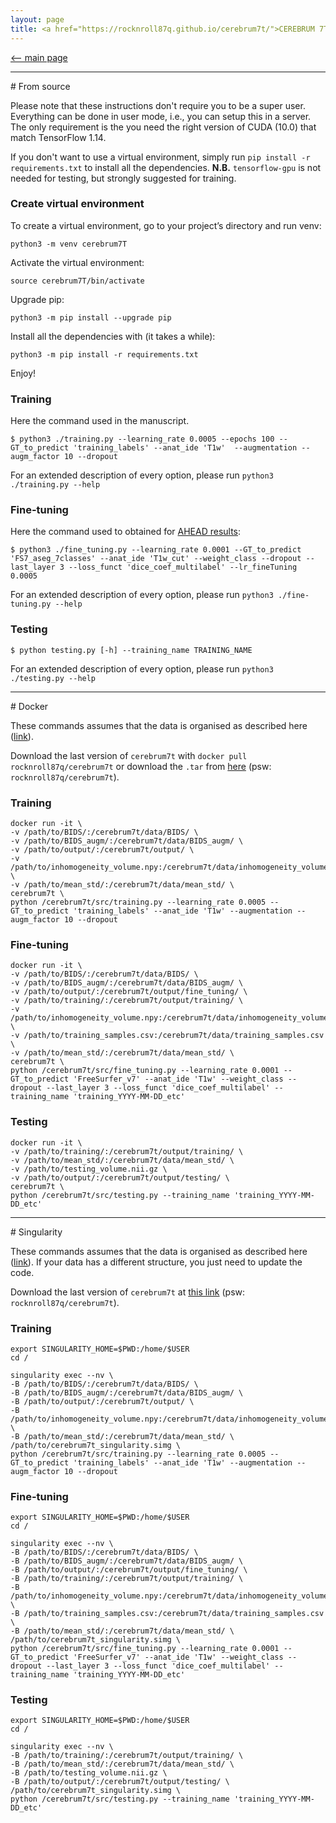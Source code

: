 ```yaml
---
layout: page
title: <a href="https://rocknroll87q.github.io/cerebrum7t/">CEREBRUM 7T</a>
---
```


[<-- main page](https://rocknroll87q.github.io/cerebrum7t/)

<hr>
# From source

Please note that these instructions don't require you to be a super user. Everything can be done in user mode, i.e., you can setup this in a server. 
The only requirement is the you need the right version of CUDA (10.0) that match TensorFlow 1.14.

If you don't want to use a virtual environment, simply run `pip install -r requirements.txt` to install all the dependencies. 
<b>N.B.</b> `tensorflow-gpu` is not needed for testing, but strongly suggested for training.

### Create virtual environment

To create a virtual environment, go to your project’s directory and run venv:

`python3 -m venv cerebrum7T`

Activate the virtual environment:

`source cerebrum7T/bin/activate`

Upgrade pip:

`python3 -m pip install --upgrade pip`

Install all the dependencies with (it takes a while):

`python3 -m pip install -r requirements.txt`

Enjoy!

### Training

Here the command used in the manuscript.

~~~
$ python3 ./training.py --learning_rate 0.0005 --epochs 100 --GT_to_predict 'training_labels' --anat_ide 'T1w'  --augmentation --augm_factor 10 --dropout
~~~

For an extended description of every option, please run `python3 ./training.py --help`

### Fine-tuning

Here the command used to obtained for [AHEAD results](https://rocknroll87q.github.io/cerebrum7t/results_ahead):

~~~
$ python3 ./fine_tuning.py --learning_rate 0.0001 --GT_to_predict 'FS7_aseg_7classes' --anat_ide 'T1w_cut' --weight_class --dropout --last_layer 3 --loss_funct 'dice_coef_multilabel' --lr_fineTuning 0.0005
~~~

For an extended description of every option, please run `python3 ./fine-tuning.py --help`

### Testing

~~~
$ python testing.py [-h] --training_name TRAINING_NAME
~~~

For an extended description of every option, please run `python3 ./testing.py --help`

<hr>
# Docker

These commands assumes that the data is organised as described here ([link](https://github.com/rockNroll87q/cerebrum7t/blob/master/data/README.md)).

Download the last version of `cerebrum7t` with `docker pull rocknroll87q/cerebrum7t` or download the `.tar` from [here](https://cloud.psy.gla.ac.uk/index.php/s/CNZDdvvnjJ4iBx3) (psw: `rocknroll87q/cerebrum7t`).

### Training

~~~
docker run -it \
-v /path/to/BIDS/:/cerebrum7t/data/BIDS/ \
-v /path/to/BIDS_augm/:/cerebrum7t/data/BIDS_augm/ \
-v /path/to/output/:/cerebrum7t/output/ \
-v /path/to/inhomogeneity_volume.npy:/cerebrum7t/data/inhomogeneity_volume.npy \
-v /path/to/mean_std/:/cerebrum7t/data/mean_std/ \
cerebrum7t \
python /cerebrum7t/src/training.py --learning_rate 0.0005 --GT_to_predict 'training_labels' --anat_ide 'T1w' --augmentation --augm_factor 10 --dropout
~~~

### Fine-tuning

~~~
docker run -it \
-v /path/to/BIDS/:/cerebrum7t/data/BIDS/ \
-v /path/to/BIDS_augm/:/cerebrum7t/data/BIDS_augm/ \
-v /path/to/output/:/cerebrum7t/output/fine_tuning/ \
-v /path/to/training/:/cerebrum7t/output/training/ \
-v /path/to/inhomogeneity_volume.npy:/cerebrum7t/data/inhomogeneity_volume.npy \
-v /path/to/training_samples.csv:/cerebrum7t/data/training_samples.csv \
-v /path/to/mean_std/:/cerebrum7t/data/mean_std/ \
cerebrum7t \
python /cerebrum7t/src/fine_tuning.py --learning_rate 0.0001 --GT_to_predict 'FreeSurfer_v7' --anat_ide 'T1w' --weight_class --dropout --last_layer 3 --loss_funct 'dice_coef_multilabel' --training_name 'training_YYYY-MM-DD_etc'
~~~

### Testing

~~~
docker run -it \
-v /path/to/training/:/cerebrum7t/output/training/ \
-v /path/to/mean_std/:/cerebrum7t/data/mean_std/ \
-v /path/to/testing_volume.nii.gz \
-v /path/to/output/:/cerebrum7t/output/testing/ \
cerebrum7t \
python /cerebrum7t/src/testing.py --training_name 'training_YYYY-MM-DD_etc'
~~~


<hr>
# Singularity

These commands assumes that the data is organised as described here ([link](https://github.com/rockNroll87q/cerebrum7t/blob/master/data/README.md)). If your data has a different structure, you just need to update the code.

Download the last version of `cerebrum7t` at [this link](https://cloud.psy.gla.ac.uk/index.php/s/OUeuBjoxavTJq1Z) (psw: `rocknroll87q/cerebrum7t`).

### Training

~~~
export SINGULARITY_HOME=$PWD:/home/$USER
cd /

singularity exec --nv \
-B /path/to/BIDS/:/cerebrum7t/data/BIDS/ \
-B /path/to/BIDS_augm/:/cerebrum7t/data/BIDS_augm/ \
-B /path/to/output/:/cerebrum7t/output/ \
-B /path/to/inhomogeneity_volume.npy:/cerebrum7t/data/inhomogeneity_volume.npy \
-B /path/to/mean_std/:/cerebrum7t/data/mean_std/ \
/path/to/cerebrum7t_singularity.simg \
python /cerebrum7t/src/training.py --learning_rate 0.0005 --GT_to_predict 'training_labels' --anat_ide 'T1w' --augmentation --augm_factor 10 --dropout
~~~




### Fine-tuning


~~~
export SINGULARITY_HOME=$PWD:/home/$USER
cd /

singularity exec --nv \
-B /path/to/BIDS/:/cerebrum7t/data/BIDS/ \
-B /path/to/BIDS_augm/:/cerebrum7t/data/BIDS_augm/ \
-B /path/to/output/:/cerebrum7t/output/fine_tuning/ \
-B /path/to/training/:/cerebrum7t/output/training/ \
-B /path/to/inhomogeneity_volume.npy:/cerebrum7t/data/inhomogeneity_volume.npy \
-B /path/to/training_samples.csv:/cerebrum7t/data/training_samples.csv \
-B /path/to/mean_std/:/cerebrum7t/data/mean_std/ \
/path/to/cerebrum7t_singularity.simg \
python /cerebrum7t/src/fine_tuning.py --learning_rate 0.0001 --GT_to_predict 'FreeSurfer_v7' --anat_ide 'T1w' --weight_class --dropout --last_layer 3 --loss_funct 'dice_coef_multilabel' --training_name 'training_YYYY-MM-DD_etc'
~~~


 
### Testing

~~~
export SINGULARITY_HOME=$PWD:/home/$USER
cd /

singularity exec --nv \
-B /path/to/training/:/cerebrum7t/output/training/ \
-B /path/to/mean_std/:/cerebrum7t/data/mean_std/ \
-B /path/to/testing_volume.nii.gz \
-B /path/to/output/:/cerebrum7t/output/testing/ \
/path/to/cerebrum7t_singularity.simg \
python /cerebrum7t/src/testing.py --training_name 'training_YYYY-MM-DD_etc'
~~~

